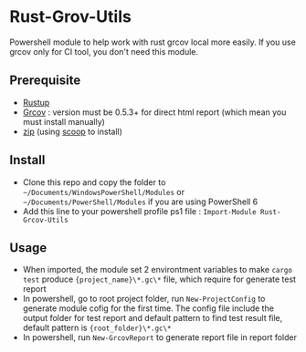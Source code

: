 # Rust-Grov-Utils

Powershell module to help work with rust grcov local more easily. If you use grcov only for CI tool, you don't need this module.

## Prerequisite

- [Rustup](https://rustup.rs/)
- [Grcov](https://github.com/mozilla/grcov) : version must be 0.5.3+ for direct html report (which mean you must install manually)
- [zip](http://infozip.sourceforge.net/) (using [scoop](http://infozip.sourceforge.net/) to install)

## Install

- Clone this repo and copy the folder to `~/Documents/WindowsPowerShell/Modules` or `~/Documents/PowerShell/Modules` if you are using PowerShell 6
- Add this line to your powershell profile ps1 file : `Import-Module Rust-Grcov-Utils`

## Usage

- When imported, the module set 2 environtment variables to make `cargo test` produce `{project_name}\*.gc\*` file, which require for generate test report
- In powershell, go to root project folder, run `New-ProjectConfig` to generate module cofig for the first time. The config file include the output folder for test report and default pattern to find test result file, default pattern is `{root_folder}\*.gc\*`
- In powershell, run `New-GrcovReport` to generate report file in report folder
